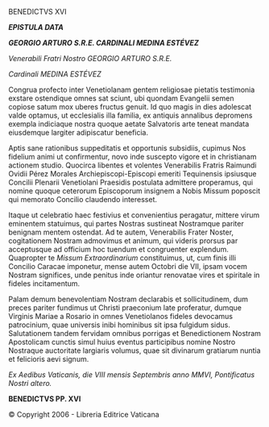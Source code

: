 BENEDICTVS XVI

***EPISTULA DATA***

***GEORGIO ARTURO S.R.E. CARDINALI MEDINA ESTÉVEZ***

*Venerabili Fratri Nostro GEORGIO ARTURO S.R.E.*

*Cardinali MEDINA ESTÉVEZ*

Congrua profecto inter Venetiolanam gentem religiosae pietatis testimonia exstare ostendique omnes sat sciunt, ubi quondam Evangelii semen copiose satum mox uberes fructus genuit. Id quo magis in dies adolescat valde optamus, ut ecclesialis illa familia, ex antiquis annalibus depromens exempla indiciaque nostra quoque aetate Salvatoris arte teneat mandata eiusdemque largiter adipiscatur beneficia.

Aptis sane rationibus suppeditatis et opportunis subsidiis, cupimus Nos fidelium animi ut confirmentur, novo inde suscepto vigore et in christianam actionem studio. Quocirca libentes et volentes Venerabilis Fratris Raimundi Ovidii Pérez Morales Archiepiscopi-Episcopi emeriti Tequinensis ipsiusque Concilii Plenarii Venetiolani Praesidis postulata admittere properamus, qui nomine quoque ceterorum Episcoporum insignem a Nobis Missum poposcit qui memorato Concilio claudendo interesset.

Itaque ut celebratio haec festivius et convenientius peragatur, mittere virum eminentem statuimus, qui partes Nostras sustineat Nostramque pariter benignam mentem ostendat. Ad te autem, Venerabilis Frater Noster, cogitationem Nostram admovimus et animum, qui videris prorsus par acceptusque ad officium hoc tuendum et congruenter explendum. Quapropter te *Missum Extraordinarium* constituimus, ut, cum finis illi Concilio Caracae imponetur, mense autem Octobri die VII, ipsam vocem Nostram significes, unde penitus inde oriantur renovatae vires et spiritale in fideles incitamentum.

Palam demum benevolentiam Nostram declarabis et sollicitudinem, dum preces pariter fundimus ut Christi praeconium late proferatur, dumque Virginis Mariae a Rosario in omnes Venetiolanos fideles devocamus patrocinium, quae universis inibi hominibus sit ipsa fulgidum sidus. Salutationem tandem fervidam omnibus porrigas et Benedictionem Nostram Apostolicam cunctis simul huius eventus participibus nomine Nostro Nostraque auctoritate largiaris volumus, quae sit divinarum gratiarum nuntia et felicioris aevi signum.

*Ex Aedibus Vaticanis, die VIII mensis Septembris anno MMVI, Pontificatus Nostri altero.*

**BENEDICTVS PP. XVI**

© Copyright 2006 - Libreria Editrice Vaticana
